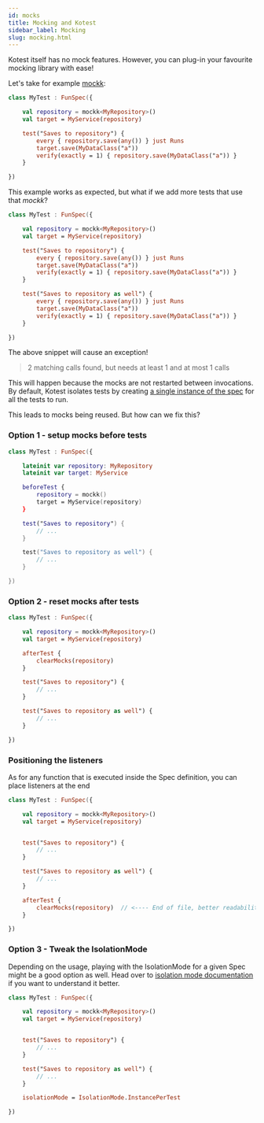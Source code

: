 ```yaml
---
id: mocks
title: Mocking and Kotest
sidebar_label: Mocking
slug: mocking.html
---
```




Kotest itself has no mock features. However, you can plug-in your favourite mocking library with ease!

Let's take for example [mockk](https://mockk.io):

```kotlin
class MyTest : FunSpec({

    val repository = mockk<MyRepository>()
    val target = MyService(repository)

    test("Saves to repository") {
        every { repository.save(any()) } just Runs
        target.save(MyDataClass("a"))
        verify(exactly = 1) { repository.save(MyDataClass("a")) }
    }

})
```

This example works as expected, but what if we add more tests that use that _mockk_?

```kotlin
class MyTest : FunSpec({

    val repository = mockk<MyRepository>()
    val target = MyService(repository)

    test("Saves to repository") {
        every { repository.save(any()) } just Runs
        target.save(MyDataClass("a"))
        verify(exactly = 1) { repository.save(MyDataClass("a")) }
    }

    test("Saves to repository as well") {
        every { repository.save(any()) } just Runs
        target.save(MyDataClass("a"))
        verify(exactly = 1) { repository.save(MyDataClass("a")) }
    }

})
```

The above snippet will cause an exception!
>2 matching calls found, but needs at least 1 and at most 1 calls

This will happen because the mocks are not restarted between invocations. By default, Kotest isolates tests by creating
[a single instance of the spec](../isolation_mode.md) for all the tests to run.

This leads to mocks being reused. But how can we fix this?

### Option 1 - setup mocks before tests

```kotlin
class MyTest : FunSpec({

    lateinit var repository: MyRepository
    lateinit var target: MyService

    beforeTest {
        repository = mockk()
        target = MyService(repository)
    }

    test("Saves to repository") {
        // ...
    }

    test("Saves to repository as well") {
        // ...
    }

})
```

### Option 2 - reset mocks after tests
```kotlin
class MyTest : FunSpec({

    val repository = mockk<MyRepository>()
    val target = MyService(repository)

    afterTest {
        clearMocks(repository)
    }

    test("Saves to repository") {
        // ...
    }

    test("Saves to repository as well") {
        // ...
    }

})
```

### Positioning the listeners

As for any function that is executed inside the Spec definition, you can place listeners at the end

```kotlin
class MyTest : FunSpec({

    val repository = mockk<MyRepository>()
    val target = MyService(repository)


    test("Saves to repository") {
        // ...
    }

    test("Saves to repository as well") {
        // ...
    }

    afterTest {
        clearMocks(repository)  // <---- End of file, better readability
    }

})
```

### Option 3 - Tweak the IsolationMode

Depending on the usage, playing with the IsolationMode for a given Spec might be a good option as well.
Head over to [isolation mode documentation](../isolation_mode.md) if you want to understand it better.

```kotlin
class MyTest : FunSpec({

    val repository = mockk<MyRepository>()
    val target = MyService(repository)


    test("Saves to repository") {
        // ...
    }

    test("Saves to repository as well") {
        // ...
    }

    isolationMode = IsolationMode.InstancePerTest

})
```
